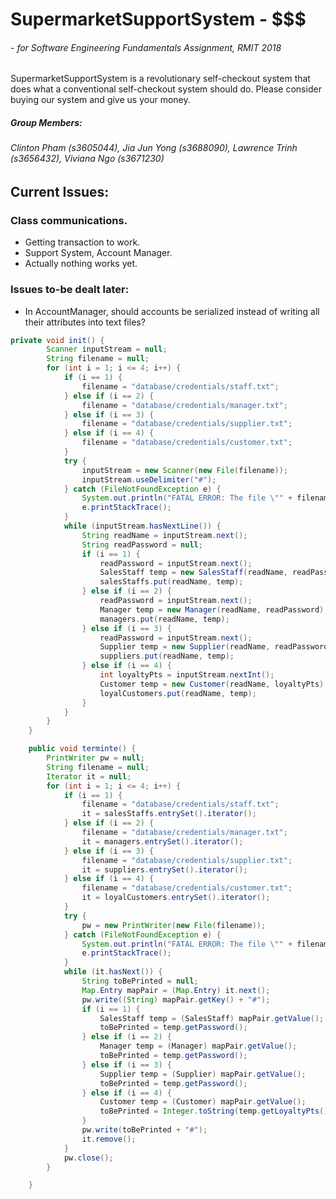 # SupermarketSupportSystem - $$$

###### - for Software Engineering Fundamentals Assignment, RMIT 2018

SupermarketSupportSystem is a revolutionary self-checkout system that does what a conventional self-checkout system should do. Please consider buying our system and give us your money.

##### Group Members:

###### Clinton Pham (s3605044), Jia Jun Yong (s3688090), Lawrence Trinh (s3656432), Viviana Ngo (s3671230)



## Current Issues:

### Class communications. 
- Getting transaction to work.
- Support System, Account Manager.
- Actually nothing works yet.

### Issues to-be dealt later:

- In AccountManager, should accounts be serialized instead of writing all their attributes into text files?

```java
private void init() {
		Scanner inputStream = null;
		String filename = null;
		for (int i = 1; i <= 4; i++) {
			if (i == 1) {
				filename = "database/credentials/staff.txt";
			} else if (i == 2) {
				filename = "database/credentials/manager.txt";
			} else if (i == 3) {
				filename = "database/credentials/supplier.txt";
			} else if (i == 4) {
				filename = "database/credentials/customer.txt";
			}
			try {
				inputStream = new Scanner(new File(filename));
				inputStream.useDelimiter("#");
			} catch (FileNotFoundException e) {
				System.out.println("FATAL ERROR: The file \"" + filename + "\" isn't found!");
				e.printStackTrace();
			}
			while (inputStream.hasNextLine()) {
				String readName = inputStream.next();
				String readPassword = null;
				if (i == 1) {
					readPassword = inputStream.next();
					SalesStaff temp = new SalesStaff(readName, readPassword);
					salesStaffs.put(readName, temp);
				} else if (i == 2) {
					readPassword = inputStream.next();
					Manager temp = new Manager(readName, readPassword);
					managers.put(readName, temp);
				} else if (i == 3) {
					readPassword = inputStream.next();
					Supplier temp = new Supplier(readName, readPassword);
					suppliers.put(readName, temp);
				} else if (i == 4) {
					int loyaltyPts = inputStream.nextInt();
					Customer temp = new Customer(readName, loyaltyPts);
					loyalCustomers.put(readName, temp);
				}
			}
		}
	}

	public void terminte() {
		PrintWriter pw = null;
		String filename = null;
		Iterator it = null;
		for (int i = 1; i <= 4; i++) {
			if (i == 1) {
				filename = "database/credentials/staff.txt";
				it = salesStaffs.entrySet().iterator();
			} else if (i == 2) {
				filename = "database/credentials/manager.txt";
				it = managers.entrySet().iterator();
			} else if (i == 3) {
				filename = "database/credentials/supplier.txt";
				it = suppliers.entrySet().iterator();
			} else if (i == 4) {
				filename = "database/credentials/customer.txt";
				it = loyalCustomers.entrySet().iterator();
			}
			try {
				pw = new PrintWriter(new File(filename));
			} catch (FileNotFoundException e) {
				System.out.println("FATAL ERROR: The file \"" + filename + "\" isn't found!");
				e.printStackTrace();
			}
			while (it.hasNext()) {
				String toBePrinted = null;
				Map.Entry mapPair = (Map.Entry) it.next();
				pw.write((String) mapPair.getKey() + "#");
				if (i == 1) {
					SalesStaff temp = (SalesStaff) mapPair.getValue();
					toBePrinted = temp.getPassword();
				} else if (i == 2) {
					Manager temp = (Manager) mapPair.getValue();
					toBePrinted = temp.getPassword();
				} else if (i == 3) {
					Supplier temp = (Supplier) mapPair.getValue();
					toBePrinted = temp.getPassword();
				} else if (i == 4) {
					Customer temp = (Customer) mapPair.getValue();
					toBePrinted = Integer.toString(temp.getLoyaltyPts());
				}
				pw.write(toBePrinted + "#");
				it.remove();
			}
			pw.close();
		}

	}
```



